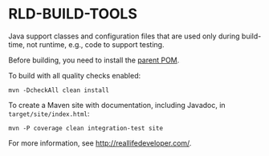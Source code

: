 RLD-BUILD-TOOLS
===============

Java support classes and configuration files that are used only during build-time, not runtime, e.g., code to support testing.

Before building, you need to install the [parent POM](https://github.com/reallifedeveloper/rld-parent).

To build with all quality checks enabled:

    mvn -DcheckAll clean install

To create a Maven site with documentation, including Javadoc, in `target/site/index.html`:

    mvn -P coverage clean integration-test site

For more information, see <http://reallifedeveloper.com/>.
